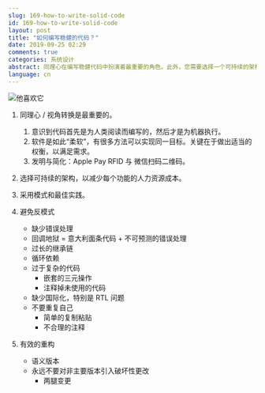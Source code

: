 ```yaml
---
slug: 169-how-to-write-solid-code
id: 169-how-to-write-solid-code
layout: post
title: "如何编写稳健的代码？"
date: 2019-09-25 02:29
comments: true
categories: 系统设计
abstract: 同理心在编写稳健代码中扮演着最重要的角色。此外，您需要选择一个可持续的架构，以减少项目扩展时的人力资源成本。然后，采用模式和最佳实践；避免反模式。最后，必要时进行重构。
language: cn
---
```


![他喜欢它](https://res.cloudinary.com/dohtidfqh/image/upload/v1557957637/web-guiguio/he-likes-it.jpg)

1. 同理心 / 视角转换是最重要的。
    1. 意识到代码首先是为人类阅读而编写的，然后才是为机器执行。
    2. 软件是如此“柔软”，有很多方法可以实现同一目标。关键在于做出适当的权衡，以满足需求。
    3. 发明与简化：Apple Pay RFID 与 微信扫码二维码。

2. 选择可持续的架构，以减少每个功能的人力资源成本。

<script src="https://tianpan.co/notes/11-three-programming-paradigms/js"></script>
<script src="https://tianpan.co/notes/12-solid-design-principles/js"></script>

3. 采用模式和最佳实践。

4. 避免反模式
    * 缺少错误处理
    * 回调地狱 = 意大利面条代码 + 不可预测的错误处理
    * 过长的继承链
    * 循环依赖
    * 过于复杂的代码
        * 嵌套的三元操作
        * 注释掉未使用的代码
    * 缺少国际化，特别是 RTL 问题
    * 不要重复自己
      * 简单的复制粘贴
      * 不合理的注释

5. 有效的重构
    * 语义版本
    * 永远不要对非主要版本引入破坏性更改
        * 两腿变更